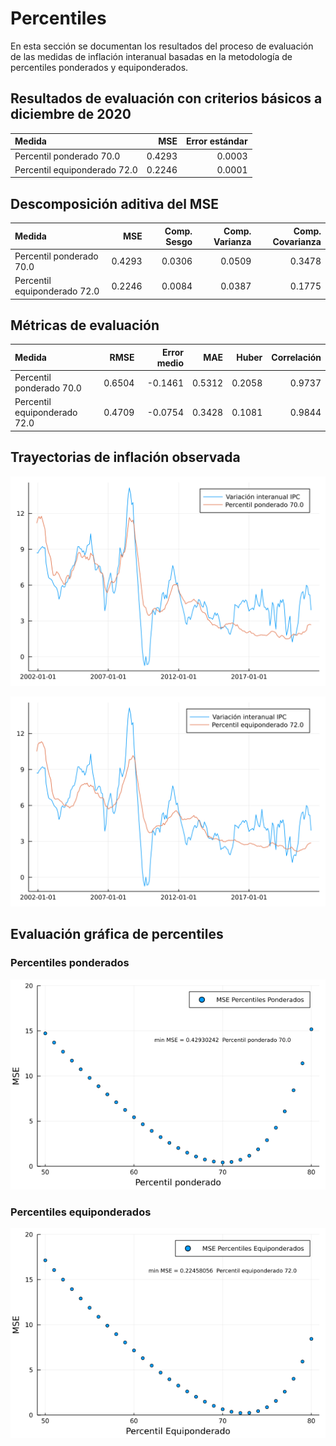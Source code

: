 # Percentiles 

En esta sección se documentan los resultados del proceso de evaluación de las medidas de inflación interanual basadas en la metodología de percentiles ponderados y equiponderados.

## Resultados de evaluación con criterios básicos a diciembre de 2020


| Medida                        |    MSE | Error estándar |
|:----------------------------- | ------:| --------------:|
| Percentil ponderado 70.0      | 0.4293 |         0.0003 |
| Percentil equiponderado 72.0  | 0.2246 |         0.0001 |

## Descomposición aditiva del MSE


| Medida                       |    MSE | Comp. Sesgo | Comp. Varianza | Comp. Covarianza |
|:---------------------------- | ------:| -----------:| --------------:| ----------------:|
| Percentil ponderado 70.0     | 0.4293 |      0.0306 |         0.0509 |           0.3478 |
| Percentil equiponderado 72.0 | 0.2246 |      0.0084 |         0.0387 |           0.1775 |




## Métricas de evaluación 


| Medida                       |   RMSE | Error medio |    MAE |  Huber | Correlación |
|:---------------------------- | ------:| -----------:| ------:| ------:| -----------:|
| Percentil ponderado 70.0     | 0.6504 |     -0.1461 | 0.5312 | 0.2058 |      0.9737 |
| Percentil equiponderado 72.0 | 0.4709 |     -0.0754 | 0.3428 | 0.1081 |      0.9844 |

## Trayectorias de inflación observada

![Trayectoria observada](images/InflPercentileWeighted/obs_trajectory.svg)

![Trayectoria observada](images/InflPercentileEq/obs_trajectory.svg)

## Evaluación gráfica de percentiles 

### Percentiles ponderados 
![Min MSE](images/InflPercentileWeighted/MSE.png)

### Percentiles equiponderados
![Min MSE](images/InflPercentileEq/MSE.png)